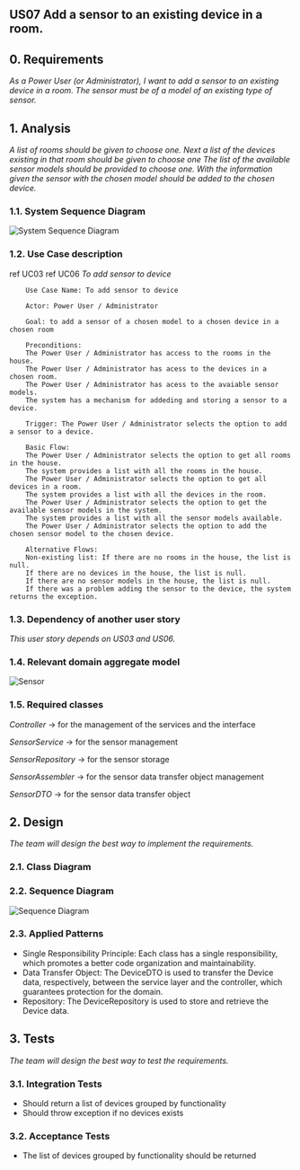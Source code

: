 ## US07 Add a sensor to an existing device in a room.

## 0. Requirements
_As a Power User (or Administrator), I want to add a sensor to an existing device in
a room. The sensor must be of a model of an existing type of sensor._

## 1. Analysis
_A list of rooms should be given to choose one. 
Next a list of the devices existing in that room should be given to choose one
The list of the available sensor models should be provided to choose one.
With the information given the sensor with the chosen model should be added to the chosen device._

### 1.1. System Sequence Diagram
![System Sequence Diagram](.../artifacts/US07SSD.puml)

### 1.2. Use Case description
ref UC03
ref UC06
_To add sensor to device_

        Use Case Name: To add sensor to device

        Actor: Power User / Administrator
    
        Goal: to add a sensor of a chosen model to a chosen device in a chosen room
    
        Preconditions:
        The Power User / Administrator has access to the rooms in the house.
        The Power User / Administrator has acess to the devices in a chosen room.
        The Power User / Administrator has acess to the avaiable sensor models.
        The system has a mechanism for addeding and storing a sensor to a device.

        Trigger: The Power User / Administrator selects the option to add a sensor to a device.
    
        Basic Flow:
        The Power User / Administrator selects the option to get all rooms in the house.
        The system provides a list with all the rooms in the house.
        The Power User / Administrator selects the option to get all devices in a room.
        The system provides a list with all the devices in the room.
        The Power User / Administrator selects the option to get the available sensor models in the system.
        The system provides a list with all the sensor models available.
        The Power User / Administrator selects the option to add the chosen sensor model to the chosen device.
    
        Alternative Flows:
        Non-existing list: If there are no rooms in the house, the list is null. 
        If there are no devices in the house, the list is null. 
        If there are no sensor models in the house, the list is null. 
        If there was a problem adding the sensor to the device, the system returns the exception.

### 1.3. Dependency of another user story
_This user story depends on US03 and US06._

### 1.4. Relevant domain aggregate model
![Sensor](.../.../agreggateModels/Sensor.puml)

### 1.5. Required classes
_Controller_ -> for the management of the services and the interface

_SensorService_ -> for the sensor management

_SensorRepository_ -> for the sensor storage

_SensorAssembler_ -> for the sensor data transfer object management

_SensorDTO_ -> for the sensor data transfer object

## 2. Design
_The team will design the best way to implement the requirements._
### 2.1. Class Diagram

### 2.2. Sequence Diagram
![Sequence Diagram](.../artifacts/US07SD.puml)

### 2.3. Applied Patterns
- Single Responsibility Principle: Each class has a single responsibility, which promotes a better code organization
  and maintainability.
- Data Transfer Object: The DeviceDTO is used to transfer the Device
  data, respectively, between the service layer and the controller, which guarantees protection for the domain.
- Repository: The DeviceRepository is used to store and retrieve the Device data.


## 3. Tests
_The team will design the best way to test the requirements._
### 3.1. Integration Tests
- Should return a list of devices grouped by functionality
- Should throw exception if no devices exists

### 3.2. Acceptance Tests
- The list of devices grouped by functionality should be returned
